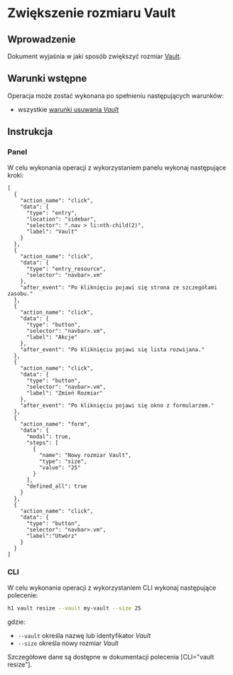 # Zwiększenie rozmiaru Vault

## Wprowadzenie

Dokument wyjaśnia w jaki sposób zwiększyć rozmiar [Vault](/resource/storage/vault.md).

## Warunki wstępne

Operacja może zostać wykonana po spełnieniu następujących warunków:

* wszystkie [warunki usuwania *Vault*](/resource/storage/vault.md#usuwanie)

## Instrukcja

### Panel

W celu wykonania operacji z wykorzystaniem panelu wykonaj następujące kroki:

```guide
[
  {
    "action_name": "click",
    "data": {
      "type": "entry",
      "location": "sidebar",
      "selector": ".nav > li:nth-child(2)",
      "label": "Vault"
    }
  },
  {
    "action_name": "click",
    "data": {
      "type": "entry_resource",
      "selector": "navbar>.vm"
    },
    "after_event": "Po kliknięciu pojawi się strona ze szczegółami zasobu."
  },
  {
    "action_name": "click",
    "data": {
      "type": "button",
      "selector": "navbar>.vm",
      "label": "Akcje"
    },
    "after_event": "Po kliknięciu pojawi się lista rozwijana."
  },
  {
    "action_name": "click",
    "data": {
      "type": "button",
      "selector": "navbar>.vm",
      "label": "Zmień Rozmiar"
    },
    "after_event": "Po kliknięciu pojawi się okno z formularzem."
  },
  {
    "action_name": "form",
    "data": {
      "modal": true,
      "steps": [
        {
          "name": "Nowy rozmiar Vault",
          "type": "size",
          "value": "25"
        }
      ],
      "defined_all": true
    }
  },
  {
    "action_name": "click",
    "data": {
      "type": "button",
      "selector": "navbar>.vm",
      "label":"Utwórz"
    }
  }  
]
```

### CLI

W celu wykonania operacji z wykorzystaniem CLI wykonaj następujące polecenie:

```bash
h1 vault resize --vault my-vault --size 25
```

gdzie:

 * ```--vault``` określa nazwę lub identyfikator *Vault*
 * ```--size``` określa nowy rozmiar *Vault*

Szczegółowe dane są dostępne w dokumentacji polecenia [CLI="vault resize"].